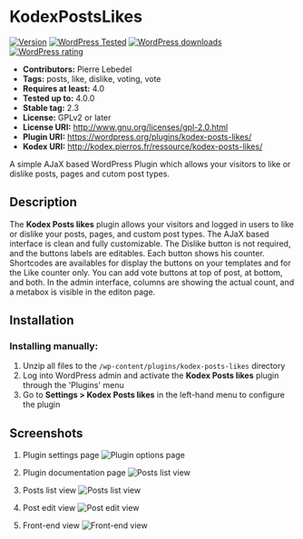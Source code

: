 # KodexPostsLikes

[![Version](https://img.shields.io/wordpress/plugin/v/kodex-posts-likes.svg?style=flat-square)](http://wordpress.org/plugins/kodex-posts-likes/)
[![WordPress Tested](https://img.shields.io/wordpress/v/kodex-posts-likes.svg?style=flat-square)](http://wordpress.org/plugins/kodex-posts-likes/)
[![WordPress downloads](https://img.shields.io/wordpress/plugin/dt/kodex-posts-likes.svg?style=flat-square)](http://wordpress.org/plugins/kodex-posts-likes/)
[![WordPress rating](https://img.shields.io/wordpress/plugin/r/kodex-posts-likes.svg?style=flat-square)](http://wordpress.org/plugins/kodex-posts-likes/)

* **Contributors:** Pierre Lebedel
* **Tags:** posts, like, dislike, voting, vote
* **Requires at least:** 4.0
* **Tested up to:** 4.0.0
* **Stable tag:** 2.3
* **License:** GPLv2 or later
* **License URI:** http://www.gnu.org/licenses/gpl-2.0.html
* **Plugin URI:** https://wordpress.org/plugins/kodex-posts-likes/
* **Kodex URI:** http://kodex.pierros.fr/ressource/kodex-posts-likes/
  

A simple AJaX based WordPress Plugin which allows your visitors to like or dislike posts, pages and cutom post types. 

## Description ##
The **Kodex Posts likes** plugin allows your visitors and logged in users to like or dislike your posts, pages, and custom post types.
The AJaX based interface is clean and fully customizable.
The Dislike button is not required, and the buttons labels are editables.
Each button shows his counter.
Shortcodes are availables for display the buttons on your templates and for the Like counter only.
You can add vote buttons at top of post, at bottom, and both.
In the admin interface, columns are showing the actual count, and a metabox is visible in the editon page.


## Installation ##

### Installing manually: ###

1. Unzip all files to the `/wp-content/plugins/kodex-posts-likes` directory
2. Log into WordPress admin and activate the **Kodex Posts likes** plugin through the 'Plugins' menu
3. Go to **Settings > Kodex Posts likes** in the left-hand menu to configure the plugin


## Screenshots ##

1. Plugin settings page
![Plugin options page](https://s.w.org/plugins/kodex-posts-likes/screenshot-1.png?v=2.2)

2. Plugin documentation page
![Posts list view](https://s.w.org/plugins/kodex-posts-likes/screenshot-2.png?v=2.2)

3. Posts list view
![Posts list view](https://s.w.org/plugins/kodex-posts-likes/screenshot-3.png?v=2.3)

4. Post edit view
![Post edit view](https://s.w.org/plugins/kodex-posts-likes/screenshot-4.png?v=2.2)

5. Front-end view
![Front-end view](https://s.w.org/plugins/kodex-posts-likes/screenshot-5.png?v=2.2)